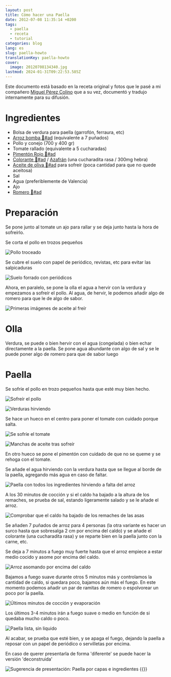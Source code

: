 ```yaml
---
layout: post
title: Cómo hacer una Paella
date: 2012-07-08 11:35:14 +0200
tags:
  - paella
  - receta
  - tutorial
categories: blog
lang: es
slug: paella-howto
translationKey: paella-howto
cover:
  image: 20120708134340.jpg
lastmod: 2024-01-31T09:22:53.585Z
---
```


Este documento está basado en la receta original y fotos que le pasé a mi compañero [Miguel Pérez Colino](https://twitter.com/mmmmmmpc) que a su vez, documentó y tradujo internamente para su difusión.

# Ingredientes

- Bolsa de verdura para paella (garrofón, ferraura, etc)
- [Arroz bomba 🛒#ad](https://www.amazon.es/dp/B00986HSH0?tag=redken-21) (equivalente a 7 puñados)
- Pollo y conejo (700 y 400 gr)
- Tomate rallado (equivalente a 5 cucharadas)
- [Pimentón Rojo 🛒#ad](https://www.amazon.es/dp/B07FZLMP8N?tag=redken-21)
- [Colorante 🛒#ad](https://www.amazon.es/dp/B01HIVII4I?tag=redken-21) / [Azafrán](https://www.amazon.es/dp/B01N6OVPYQ?tag=redken-21) (una cucharadita rasa / 300mg hebra)
- [Aceite de oliva 🛒#ad](https://www.amazon.es/dp/B0781Z7TD4?tag=redken-21) para sofreír (poca cantidad para que no quede aceitosa)
- Sal
- Agua (preferiblemente de Valencia)
- Ajo
- [Romero 🛒#ad](https://www.amazon.es/dp/B01HN23N3S?tag=redken-21)

# Preparación

Se pone junto al tomate un ajo para rallar y se deja junto hasta la hora de sofreírlo.

Se corta el pollo en trozos pequeños

![Pollo troceado](20120708123548.jpg)

Se cubre el suelo con papel de periódico, revistas, etc para evitar las salpicaduras

![Suelo forrado con periódicos](20120708123605.jpg)

Ahora, en paralelo, se pone la olla el agua a hervir con la verdura y empezamos a sofreír el pollo. Al agua, de hervir, le podemos añadir algo de romero para que le de algo de sabor.

![Primeras imágenes de aceite al freír](20120708124816.jpg)

# Olla

Verdura, se puede o bien hervir con el agua (congelada) o bien echar directamente a la paella.
Se pone agua abundante con algo de sal y se le puede poner algo de romero para que de sabor luego

# Paella

Se sofríe el pollo en trozo pequeños hasta que esté muy bien hecho.

![Sofreír el pollo](20120708124821.jpg)

![Verduras hirviendo](20120708125401.jpg)

Se hace un hueco en el centro para poner el tomate con cuidado porque salta.

![Se sofríe el tomate](20120708125657.jpg)

![Manchas de aceite tras sofreír](20120708125835.jpg)

En otro hueco se pone el pimentón con cuidado de que no se queme y se rehoga con el tomate.

Se añade el agua hirviendo con la verdura hasta que se llegue al borde de la paella, agregando más agua en caso de faltar.

![Paella con todos los ingredientes hirviendo a falta del arroz](20120708125947.jpg)

A los 30 minutos de cocción y si el caldo ha bajado a la altura de los remaches, se prueba de sal, estando ligeramente salado y se le añade el arroz.

![Comprobar que el caldo ha bajado de los remaches de las asas](20120708132403.jpg)

Se añaden 7 puñados de arroz para 4 personas (la otra variante es hacer un surco hasta que sobresalga 2 cm por encima del caldo) y se añade el colorante (una cucharadita rasa) y se reparte bien en la paella junto con la carne, etc.

Se deja a 7 minutos a fuego muy fuerte hasta que el arroz empiece a estar medio cocido y asome por encima del caldo.

![Arroz asomando por encima del caldo](20120708133656.jpg)

Bajamos a fuego suave durante otros 5 minutos más y controlamos la cantidad de caldo, si quedara poco, bajamos aún más el fuego. En este momento podemos añadir un par de ramitas de romero o espolvorear un poco por la paella.

![Últimos minutos de cocción y evaporación](20120708134140.jpg)

Los últimos 3-4 minutos irán a fuego suave o medio en función de si quedaba mucho caldo o poco.

![Paella lista, sin liquido](20120708134340.jpg)

Al acabar, se prueba que esté bien, y se apaga el fuego, dejando la paella a reposar con un papel de periódico o servilletas por encima.

En caso de querer presentarla de forma 'diferente' se puede hacer la versión 'deconstruida'

![Sugerencia de presentación: Paella por capas e ingredientes](20120617142649.jpg)
{{<disfruta >}}
